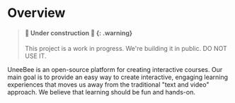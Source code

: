 # Overview

> #### 🚧 Under construction 🚧 {: .warning}
>
> This project is a work in progress. We're building it in public. DO NOT USE IT.

UneeBee is an open-source platform for creating interactive courses. Our main goal is to provide an easy way to create interactive, engaging learning experiences that moves us away from the traditional "text and video" approach. We believe that learning should be fun and hands-on.
